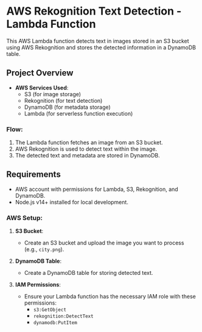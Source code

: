 # AWS Rekognition Text Detection - Lambda Function

This AWS Lambda function detects text in images stored in an S3 bucket using AWS Rekognition and stores the detected information in a DynamoDB table.

## Project Overview

- **AWS Services Used**: 
  - S3 (for image storage)
  - Rekognition (for text detection)
  - DynamoDB (for metadata storage)
  - Lambda (for serverless function execution)

### Flow:

1. The Lambda function fetches an image from an S3 bucket.
2. AWS Rekognition is used to detect text within the image.
3. The detected text and metadata are stored in DynamoDB.

## Requirements

- AWS account with permissions for Lambda, S3, Rekognition, and DynamoDB.
- Node.js v14+ installed for local development.

### AWS Setup:

1. **S3 Bucket**:
   - Create an S3 bucket and upload the image you want to process (e.g., `city.png`).

2. **DynamoDB Table**:
   - Create a DynamoDB table for storing detected text.

3. **IAM Permissions**:
   - Ensure your Lambda function has the necessary IAM role with these permissions:
     - `s3:GetObject`
     - `rekognition:DetectText`
     - `dynamodb:PutItem`
